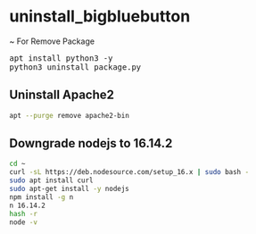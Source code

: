 # uninstall_bigbluebutton

~ For Remove Package
<pre>
apt install python3 -y
python3 uninstall_package.py
</pre>

<!--
~ To Delete Files That Are't Deleted 
<pre>
python3 resUn.py 
</pre>
#(not recomended because maybe some files still available)
<pre>
#Copy result from "python3 uninstall_package.py" and paste on dump.txt
cat dump.txt | grep "not removed" # and place on resUn.py
python3 resUn.py
</pre>
* OR Just-->

## Uninstall Apache2
```bash
apt --purge remove apache2-bin
```

## Downgrade nodejs to 16.14.2
```bash
cd ~
curl -sL https://deb.nodesource.com/setup_16.x | sudo bash -
sudo apt install curl
sudo apt-get install -y nodejs
npm install -g n
n 16.14.2
hash -r
node -v
```
